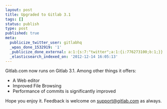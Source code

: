 ```yaml
---
layout: post
title: Upgraded to Gitlab 3.1
tags: []
status: publish
type: post
published: true
meta:
  publicize_twitter_user: gitlabhq
  _wpas_done_1532919: '1'
  _publicize_done_external: a:1:{s:7:"twitter";a:1:{i:776273100;b:1;}}
  _elasticsearch_indexed_on: '2012-12-14 16:05:13'
---
```

Gitlab.com now runs on Gitlab 3.1. Among other things it offers:

- A Web editor
- Improved File Browsing
- Performance of commits is significantly improved

Hope you enjoy it. Feedback is welcome on support@gitlab.com as always.